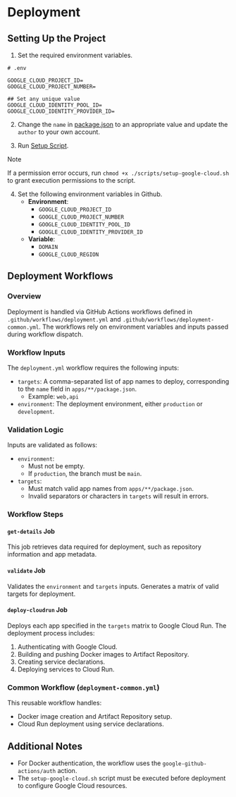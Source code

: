 # Deployment

## Setting Up the Project

1. Set the required environment variables.

```text
# .env

GOOGLE_CLOUD_PROJECT_ID=
GOOGLE_CLOUD_PROJECT_NUMBER=

## Set any unique value
GOOGLE_CLOUD_IDENTITY_POOL_ID=
GOOGLE_CLOUD_IDENTITY_PROVIDER_ID=
```

2. Change the `name` in [package.json](../package.json) to an appropriate value
   and update the `author` to your own account.

3. Run [Setup Script](../scripts/setup-google-cloud.sh).

> [!NOTE]
>
> If a permission error occurs, run `chmod +x ./scripts/setup-google-cloud.sh`
> to grant execution permissions to the script.

4. Set the following environment variables in Github.
   - **Environment**:
     - `GOOGLE_CLOUD_PROJECT_ID `
     - `GOOGLE_CLOUD_PROJECT_NUMBER`
     - `GOOGLE_CLOUD_IDENTITY_POOL_ID`
     - `GOOGLE_CLOUD_IDENTITY_PROVIDER_ID`
   - **Variable**:
     - `DOMAIN`
     - `GOOGLE_CLOUD_REGION`

## Deployment Workflows

### Overview

Deployment is handled via GitHub Actions workflows defined in
`.github/workflows/deployment.yml` and
`.github/workflows/deployment-common.yml`. The workflows rely on environment
variables and inputs passed during workflow dispatch.

### Workflow Inputs

The `deployment.yml` workflow requires the following inputs:

- `targets`: A comma-separated list of app names to deploy, corresponding to the
  `name` field in `apps/**/package.json`.
  - Example: `web,api`
- `environment`: The deployment environment, either `production` or
  `development`.

### Validation Logic

Inputs are validated as follows:

- `environment`:
  - Must not be empty.
  - If `production`, the branch must be `main`.
- `targets`:
  - Must match valid app names from `apps/**/package.json`.
  - Invalid separators or characters in `targets` will result in errors.

### Workflow Steps

#### `get-details` Job

This job retrieves data required for deployment, such as repository information
and app metadata.

#### `validate` Job

Validates the `environment` and `targets` inputs. Generates a matrix of valid
targets for deployment.

#### `deploy-cloudrun` Job

Deploys each app specified in the `targets` matrix to Google Cloud Run. The
deployment process includes:

1. Authenticating with Google Cloud.
2. Building and pushing Docker images to Artifact Repository.
3. Creating service declarations.
4. Deploying services to Cloud Run.

### Common Workflow (`deployment-common.yml`)

This reusable workflow handles:

- Docker image creation and Artifact Repository setup.
- Cloud Run deployment using service declarations.

## Additional Notes

- For Docker authentication, the workflow uses the `google-github-actions/auth`
  action.
- The `setup-google-cloud.sh` script must be executed before deployment to
  configure Google Cloud resources.
